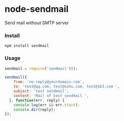 # node-sendmail

Send mail without SMTP server

### Install

    npm install sendmail

### Usage

```javascript
sendmail = require('sendmail')();

sendmail({
    from: 'no-reply@yourdomain.com',
    to: 'test@qq.com, test@sohu.com, test@163.com ',
    subject: 'test sendmail',
    content: 'Mail of test sendmail ',
  }, function(err, reply) {
    console.log(err && err.stack);
    console.dir(reply);
});
```

